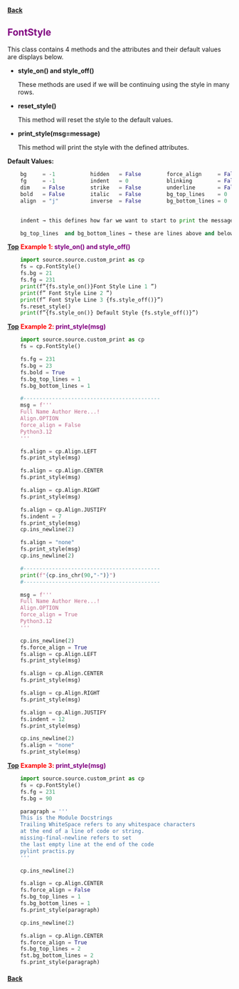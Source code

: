 #### [Back](README.md)

## <span style="color:purple"> <strong> FontStyle </strong> </span>
This class contains 4 methods and the attributes and their default values are displays below.

+ **style_on() and style_off()** 

    These methods are used if we will be continuing using the style in many rows.

+ **reset_style()** 

    This method will reset the style to the default values.

+ **print_style(msg=message)**

    This method will print the style with the defined attributes.


**Default Values:**

```python
	bg     = -1           hidden   = False        force_align     = False 
    fg     = -1           indent   = 0            blinking        = False
    dim    = False        strike   = False        underline       = False
	bold   = False        italic   = False        bg_top_lines    = 0
    align  = "j"          inverse  = False	      bg_bottom_lines = 0
        	   

	indent → this defines how far we want to start to print the message from the left, it works with style_on and print_style.

	bg_top_lines  and bg_bottom_lines → these are lines above and below the message with the bg specified.
```


[**Top**](#fontstyle) <span style="color:red"> <strong> Example 1: <span style="color:purple"> style_on() and style_off() </span> </strong> </span>

```python
	import source.source.custom_print as cp
	fs = cp.FontStyle()
	fs.bg = 21
	fs.fg = 231
	print(f”{fs.style_on()}Font Style Line 1 ”)
	print(f” Font Style Line 2 ”)
	print(f” Font Style Line 3 {fs.style_off()}”)
	fs.reset_style()
	print(f”{fs.style_on()} Default Style {fs.style_off()}”)	
```

[**Top**](#fontstyle) <span style="color:red"> <strong> Example 2: <span style="color:purple"> print_style(msg) </span> </strong> </span>

```python
    import source.source.custom_print as cp
    fs = cp.FontStyle()

    fs.fg = 231
    fs.bg = 23
    fs.bold = True
    fs.bg_top_lines = 1
    fs.bg_bottom_lines = 1

    #-------------------------------------------
    msg = f'''
    Full Name Author Here...!
    Align.OPTION
    force_align = False
    Python3.12
    '''

    fs.align = cp.Align.LEFT
    fs.print_style(msg)

    fs.align = cp.Align.CENTER
    fs.print_style(msg)

    fs.align = cp.Align.RIGHT
    fs.print_style(msg)

    fs.align = cp.Align.JUSTIFY
    fs.indent = 7
    fs.print_style(msg)
    cp.ins_newline(2)

    fs.align = "none"
    fs.print_style(msg)
    cp.ins_newline(2)

    #-------------------------------------------
    print(f"{cp.ins_chr(90,"-")}")
    #-------------------------------------------

    msg = f'''
    Full Name Author Here...!
    Align.OPTION
    force_align = True
    Python3.12
    '''

    cp.ins_newline(2)
    fs.force_align = True
    fs.align = cp.Align.LEFT
    fs.print_style(msg)

    fs.align = cp.Align.CENTER
    fs.print_style(msg)

    fs.align = cp.Align.RIGHT
    fs.print_style(msg)

    fs.align = cp.Align.JUSTIFY
    fs.indent = 12
    fs.print_style(msg)

    cp.ins_newline(2)
    fs.align = "none"
    fs.print_style(msg)
```

[**Top**](#fontstyle) <span style="color:red"> <strong> Example 3: <span style="color:purple"> print_style(msg) </span> </strong> </span>

```python
    import source.source.custom_print as cp
    fs = cp.FontStyle()
    fs.fg = 231
    fs.bg = 90

    paragraph = '''
	This is the Module Docstrings
	Trailing WhiteSpace refers to any whitespace characters 
	at the end of a line of code or string.
	missing-final-newline refers to set
	the last empty line at the end of the code
	pylint practis.py
	'''

    cp.ins_newline(2)

	fs.align = cp.Align.CENTER
	fs.force_align = False
	fs.bg_top_lines = 1
	fs.bg_bottom_lines = 1
	fs.print_style(paragraph)

	cp.ins_newline(2)

	fs.align = cp.Align.CENTER
	fs.force_align = True
	fs.bg_top_lines = 2
	fst.bg_bottom_lines = 2
	fs.print_style(paragraph)
```
#### [Back](README.md)